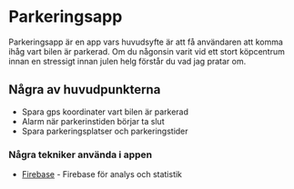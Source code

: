 # Parkeringsapp

Parkeringsapp är en app vars huvudsyfte är att få användaren att komma ihåg vart bilen är parkerad. Om du någonsin varit vid ett stort köpcentrum innan en stressigt innan julen helg förstår du vad jag pratar om.

## Några av huvudpunkterna
   - Spara gps koordinater vart bilen är parkerad
   - Alarm när parkerinstiden börjar ta slut
   - Spara parkeringsplatser och parkeringstider

### Några tekniker använda i appen
* [Firebase] - Firebase för analys och statistik

   [Firebase]: <https://firebase.google.com/>
